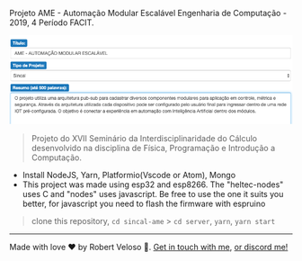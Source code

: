 Projeto AME - Automação Modular Escalável
Engenharia de Computação - 2019, 4 Período FACIT.

![AME](AME.png)

> Projeto do XVII Seminário da Interdisciplinaridade do Cálculo desenvolvido na disciplina de Física, Programação e Introdução a Computação.

- Install NodeJS, Yarn, Platformio(Vscode or Atom), Mongo
- This project was made using esp32 and esp8266. The "heltec-nodes" uses C and "nodes" uses javascript. Be free to use the one it suits you better, for javascript you need to flash the firmware with espruino

> clone this repository, `cd sincal-ame` > `cd server`, `yarn`, `yarn start`

---

Made with love ♥ by Robert Veloso :wave:.
[Get in touch with me](https://www.linkedin.com/in/robertveloso/),
[or discord me!](https://discordapp.com/channels/@me/robertveloso#1547)
